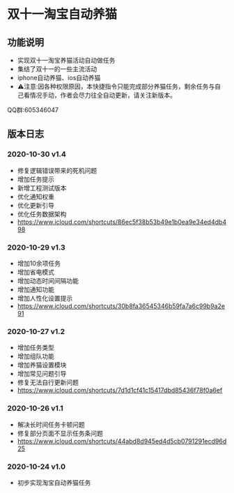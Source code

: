 # 双十一淘宝自动养猫

## 功能说明

* 实现双十一淘宝养猫活动自动做任务
* 集结了双十一的一些主流活动
* iphone自动养猫、ios自动养猫
* ⚠️注意:因各种权限原因，本快捷指令只能完成部分养猫任务，剩余任务与自己看情况手动，作者会尽力往全自动更新，请关注新版本。

QQ群:605346047

## 版本日志

### 2020-10-30 v1.4
* 修复逻辑错误带来的死机问题
* 增加任务提示
* 新增工程测试版本
* 优化通知权重
* 优化更新引导
* 优化任务数据架构
* https://www.icloud.com/shortcuts/86ec5f38b53b49e1b0ea9e34ed4db498

### 2020-10-29 v1.3
* 增加10余项任务
* 增加省电模式
* 增加动态时间间隔功能
* 增加通知功能
* 增加人性化设置提示
* https://www.icloud.com/shortcuts/30b8fa36545346b59fa7a6c99b9a2e91

### 2020-10-27 v1.2
* 增加任务类型
* 增加组队功能
* 增加养猫设置模块
* 增加常见问题引导
* 修复无法自行更新问题
* https://www.icloud.com/shortcuts/7d1d1cf41c15417dbd85436f78f0a6ef

### 2020-10-26 v1.1
* 解决长时间任务卡顿问题
* 修复部分页面不显示任务条问题
* https://www.icloud.com/shortcuts/44abd8d945ed4d5cb0791291ecd96d25

### 2020-10-24 v1.0
* 初步实现淘宝自动养猫任务
